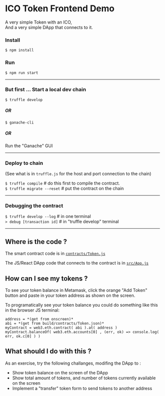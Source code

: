 
# ICO Token Frontend Demo

A very simple Token with an ICO,    
And a very simple DApp that connects to it.

### Install

`$ npm install`

### Run

`$ npm run start`

----

### But first ... Start a local dev chain

`$ truffle develop`

##### OR

`$ ganache-cli`

##### OR

Run the "Ganache" GUI

----

### Deploy to chain

(See what is in `truffle.js` for the host and port connection to the chain)

`$ truffle compile` # do this first to compile the contract.     
`$ truffle migrate --reset` # put the contract on the chain

----

### Debugging the contract

`$ truffle develop --log` # in one terminal   
`> debug [transaction id]` # in "truffle develop" terminal


----

## Where is the code ?

The smart contract code is in [`contracts/Token.js`](contracts/Token.js)

The JS/React DApp code that connects to the contract is in [`src/App.js`](src/App.js)


## How can I see my tokens ?

To see your token balance in Metamask,
click the orange "Add Token" button and paste in your token address as shown on the screen.

To programatically see your token balance you could do something like this in the browser JS terminal:

```
address = *(get from onscreen)*
abi = *(get from build/contracts/Token.json)*
myContract = web3.eth.contract( abi ).at( address )
myContract.balanceOf( web3.eth.accounts[0] , (err, ok) => console.log( err, ok.c[0] ) )

```

## What should I do with this ?

As an exercise, try the following challanges, modifing the DApp to :    

* Show token balance on the screen of the DApp 
* Show total amount of tokens, and number of tokens currently available on the screen
* Implement a "transfer" token form to send tokens to another address


